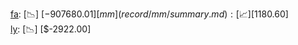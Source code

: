 [fa](record/fa/summary.md): [📉] [$-907680.01]  
[mm](record/mm/summary.md): [📈] [$1180.60]  
[ly](record/ly/summary.md): [📉] [$-2922.00]  
